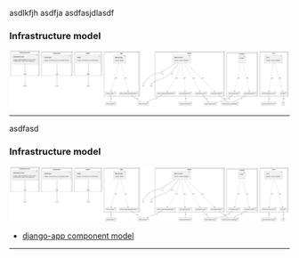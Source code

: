 asdlkfjh
asdfja
asdfasjdlasdf



### Infrastructure model
![Infrastructure main model](.infragenie/infrastructure_main_model.png)

---


asdfasd

### Infrastructure model
![Infrastructure main model](.infragenie/infrastructure_main_model.png)
- [django-app component model](.infragenie/django-app_component_model.png)

---
